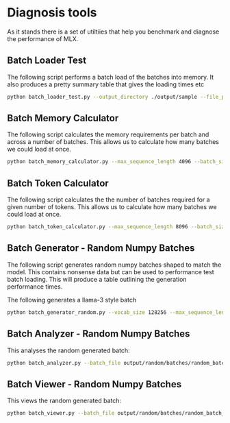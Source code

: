 # Diagnosis tools
As it stands there is a set of utiltiies that help you benchmark and diagnose the performance of MLX.

## Batch Loader Test
The following script performs a batch load of the batches into memory.
It also produces a pretty summary table that gives the loading times etc

```bash
python batch_loader_test.py --output_directory ./output/sample --file_prefix sample
```

## Batch Memory Calculator
The following script calculates the memory requirements per batch and across a number of batches.
This allows us to calculate how many batches we could load at once.

```bash
python batch_memory_calculator.py --max_sequence_length 4096 --batch_size 1024 --dtype float32 --num_batches 1024
```

## Batch Token Calculator
The following script calculates the the number of batches required for a given number of tokens.
This allows us to calculate how many batches we could load at once.

```bash
python batch_token_calculator.py --max_sequence_length 8096 --batch_size 1024 --dtype float32 --num_tokens 1024
```

## Batch Generator - Random Numpy Batches
The following script generates random numpy batches shaped to match the model.
This contains nonsense data but can be used to performance test batch loading.
This will produce a table outlining the generation performance times.

The following generates a llama-3 style batch
```bash
python batch_generator_random.py --vocab_size 128256 --max_sequence_length 8096 --batch_size 1024 --num_batches 1 --file_prefix random --output_directory output/random/batches
```

## Batch Analyzer - Random Numpy Batches
This analyses the random generated batch:

```bash
python batch_analyzer.py --batch_file output/random/batches/random_batch_0001.npy --tokenizer meta-llama/Meta-Llama-3-8B-Instruct
```

## Batch Viewer - Random Numpy Batches
This views the random generated batch:

```bash
python batch_viewer.py --batch_file output/random/batches/random_batch_0001.npy --tokenizer meta-llama/Meta-Llama-3-8B-Instruct --rows 5
```